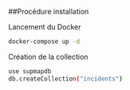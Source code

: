 ##Procédure installation

Lancement du Docker
```bash
docker-compose up -d
```

Création de la collection
```bash
use supmapdb
db.createCollection("incidents")
```

